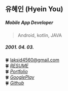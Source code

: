 ## 유혜인 (Hyein You)
##### Mobile App Developer
> Android, kotlin, JAVA
##### 2001. 04. 03.
🍀 laksjd4560@gmail.com </br>
🍀 <I>[RESUME](https://drive.google.com/file/d/16mNDtuIeveQ6CRnLBETTlLFbV8nMRdHW/view?usp=sharing)</I>  
🍀 <I>[Portfolio](https://drive.google.com/file/d/1LattaI-yi3wUTqpbclc5wI25cg1N_MIH/view?usp=sharing)</I>  
🍀 <I>[GooglePlay](https://play.google.com/store/apps/developer?id=youHI)</I> </br>
🍀 <I>[Github](https://github.com/YouHyein-hi)</I> 


<!--
**YouHyein-hi/YouHyein-hi** is a ✨ _special_ ✨ repository because its `README.md` (this file) appears on your GitHub profile.

Here are some ideas to get you started:

- 🔭 I’m currently working on ...
- 🌱 I’m currently learning ...
- 👯 I’m looking to collaborate on ...
- 🤔 I’m looking for help with ...
- 💬 Ask me about ...
- 📫 How to reach me: ...
- 😄 Pronouns: ...
- ⚡ Fun fact: ...
-->

